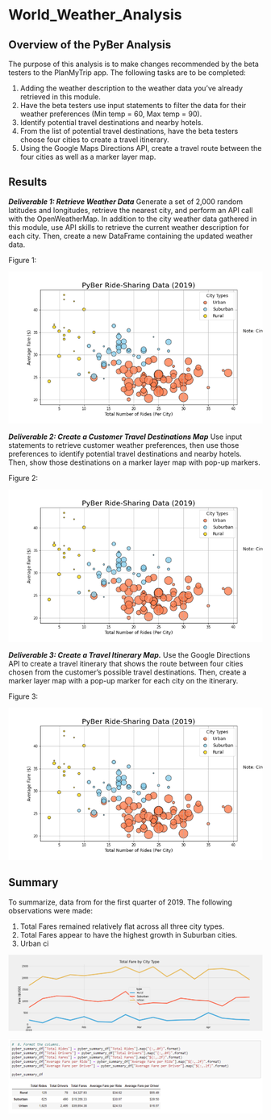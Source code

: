 # World_Weather_Analysis

## Overview of the PyBer Analysis

The purpose of this analysis is to make changes recommended by the beta testers to the PlanMyTrip app. The following tasks are to be completed: 

1. Adding the weather description to the weather data you’ve already retrieved in this module.
2. Have the beta testers use input statements to filter the data for their weather preferences (Min temp = 60, Max temp = 90).
3. Identify potential travel destinations and nearby hotels.
4. From the list of potential travel destinations, have the beta testers choose four cities to create a travel itinerary.
5. Using the Google Maps Directions API, create a travel route between the four cities as well as a marker layer map.

## Results

***Deliverable 1: Retrieve Weather Data***
Generate a set of 2,000 random latitudes and longitudes, retrieve the nearest city, and perform an API call with the OpenWeatherMap. In addition to the city weather data gathered in this module, use API skills to retrieve the current weather description for each city. Then, create a new DataFrame containing the updated weather data.

Figure 1:

![Figure_1](https://raw.githubusercontent.com/krismbah/PyBer_Analysis/main/analysis/Fig1.png)


***Deliverable 2: Create a Customer Travel Destinations Map***
Use input statements to retrieve customer weather preferences, then use those preferences to identify potential travel destinations and nearby hotels. Then, show those destinations on a marker layer map with pop-up markers.

Figure 2:

![Figure_2](https://raw.githubusercontent.com/krismbah/PyBer_Analysis/main/analysis/Fig1.png)


***Deliverable 3: Create a Travel Itinerary Map.***
Use the Google Directions API to create a travel itinerary that shows the route between four cities chosen from the customer’s possible travel destinations. Then, create a marker layer map with a pop-up marker for each city on the itinerary.

Figure 3:

![Figure_3](https://raw.githubusercontent.com/krismbah/PyBer_Analysis/main/analysis/Fig1.png)


## Summary

To summarize, data from for the first quarter of 2019. The following observations were made:

1. Total Fares remained relatively flat across all three city types.
2. Total Fares appear to have the highest growth in Suburban cities.
3. Urban ci

![Summary_Chart](https://raw.githubusercontent.com/krismbah/PyBer_Analysis/main/analysis/Challenge_fare_summary.png)

![Figure_8](https://raw.githubusercontent.com/krismbah/PyBer_Analysis/main/analysis/Fig8.png)
